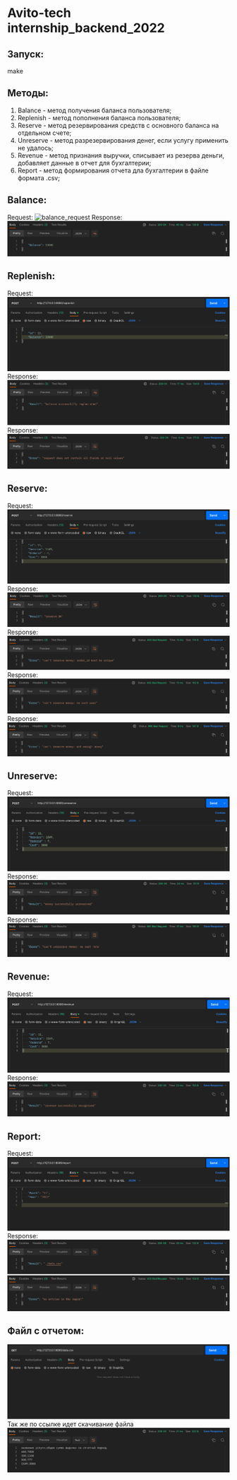 # Avito-tech internship_backend_2022
## Запуск:
make
## Методы:
1) Balance - метод получения баланса пользователя;
2) Replenish - метод пополнения баланса пользователя;
3) Reserve - метод резервирования средств с основного баланса на отдельном счете;
4) Unreserve - метод разрезервирования денег, если услугу применить не удалось;
5) Revenue - метод признания выручки, списывает из резерва деньги, добавляет данные в отчет для бухгалтерии;
6) Report - метод формирования отчета дла бухгалтерии в файле формата .csv;

## Balance:
Request:
![balance_request](https://github.com/Ccaswell42/Balance-Service/blob/main/screenshots/get_balance_req.png)
Response:
![balance_response](https://github.com/Ccaswell42/Avito/blob/main/screenshots/balance_resp.png)
## Replenish:
Request:
![replenish_request](https://github.com/Ccaswell42/Avito/blob/main/screenshots/replenish_req.png)
Response:
![replenish_response](https://github.com/Ccaswell42/Avito/blob/main/screenshots/replenish_resp.png)
Response:
![replenish_bad_response](https://github.com/Ccaswell42/Avito/blob/main/screenshots/replenish_badresp.png)
## Reserve:
Request:
![reserve_request](https://github.com/Ccaswell42/Avito/blob/main/screenshots/reserve_req.png)
Response:
![reserve_response](https://github.com/Ccaswell42/Avito/blob/main/screenshots/reserve_resp.png)
Response:
![reserve_bad_response](https://github.com/Ccaswell42/Avito/blob/main/screenshots/reserve_badresp.png)
Response:
![reserve_bad_response](https://github.com/Ccaswell42/Avito/blob/main/screenshots/reserve_badresp2.png)
Response:
![reserve_bad_response](https://github.com/Ccaswell42/Avito/blob/main/screenshots/reserve_badresp33.png)
## Unreserve:
Request:
![unreserve_request](https://github.com/Ccaswell42/Avito/blob/main/screenshots/unreserve_req.png)
Response:
![unreserve_response](https://github.com/Ccaswell42/Avito/blob/main/screenshots/unreserve_resp.png)
Response:
![unreserve_bad_response](https://github.com/Ccaswell42/Avito/blob/main/screenshots/unreserve_badresp.png)
## Revenue:
Request:
![revenue_request](https://github.com/Ccaswell42/Avito/blob/main/screenshots/revenue_req.png)
Response:
![revenue_response](https://github.com/Ccaswell42/Avito/blob/main/screenshots/revenue_resp.png)
## Report:
Request:
![report_request](https://github.com/Ccaswell42/Avito/blob/main/screenshots/report_req.png)
Response:
![report_response](https://github.com/Ccaswell42/Avito/blob/main/screenshots/report_resp.png)
![report_bad_response](https://github.com/Ccaswell42/Avito/blob/main/screenshots/report_badresp_.png)
## Файл с отчетом:
![img](https://github.com/Ccaswell42/Avito/blob/main/screenshots/data_req.png)
Так же по ссылке идет скачивание файла
![img](https://github.com/Ccaswell42/Avito/blob/main/screenshots/data_resp.png)
